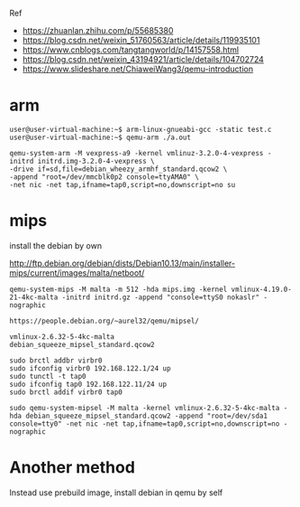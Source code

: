
Ref
- https://zhuanlan.zhihu.com/p/55685380
- https://blog.csdn.net/weixin_51760563/article/details/119935101
- https://www.cnblogs.com/tangtangworld/p/14157558.html
- https://blog.csdn.net/weixin_43194921/article/details/104702724
- https://www.slideshare.net/ChiaweiWang3/qemu-introduction

# arm
```
user@user-virtual-machine:~$ arm-linux-gnueabi-gcc -static test.c 
user@user-virtual-machine:~$ qemu-arm ./a.out 
```

```
qemu-system-arm -M vexpress-a9 -kernel vmlinuz-3.2.0-4-vexpress -initrd initrd.img-3.2.0-4-vexpress \
-drive if=sd,file=debian_wheezy_armhf_standard.qcow2 \
-append "root=/dev/mmcblk0p2 console=ttyAMA0" \
-net nic -net tap,ifname=tap0,script=no,downscript=no su
```



# mips

install the debian by own

http://ftp.debian.org/debian/dists/Debian10.13/main/installer-mips/current/images/malta/netboot/


```
qemu-system-mips -M malta -m 512 -hda mips.img -kernel vmlinux-4.19.0-21-4kc-malta -initrd initrd.gz -append "console=ttyS0 nokaslr" -nographic
```


```text
https://people.debian.org/~aurel32/qemu/mipsel/

vmlinux-2.6.32-5-4kc-malta
debian_squeeze_mipsel_standard.qcow2

sudo brctl addbr virbr0 
sudo ifconfig virbr0 192.168.122.1/24 up
sudo tunctl -t tap0 
sudo ifconfig tap0 192.168.122.11/24 up 
sudo brctl addif virbr0 tap0

sudo qemu-system-mipsel -M malta -kernel vmlinux-2.6.32-5-4kc-malta -hda debian_squeeze_mipsel_standard.qcow2 -append "root=/dev/sda1 console=tty0" -net nic -net tap,ifname=tap0,script=no,downscript=no -nographic
```


# Another method

Instead use prebuild image, install debian in qemu by self